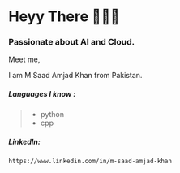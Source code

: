 <h1>Heyy There 🙋🏻‍♂️</h1>

<h3>Passionate about AI and Cloud.</h3> 

Meet me,

I am M Saad Amjad Khan from Pakistan.

<h5>Languages I know : </h5>

> - python
> - cpp

<h5>LinkedIn:</h5>

    https://www.linkedin.com/in/m-saad-amjad-khan

    

